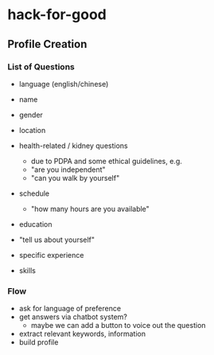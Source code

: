 # hack-for-good

## Profile Creation

### List of Questions

- language (english/chinese)
- name
-  gender
-  location
-  health-related / kidney questions
    - due to PDPA and some ethical guidelines, e.g.
    - "are you independent"
    - "can you walk by yourself"

- schedule
    - "how many hours are you available"
- education
- "tell us about yourself"
- specific experience
- skills

### Flow

- ask for language of preference
- get answers via chatbot system?
    - maybe we can add a button to voice out the question
- extract relevant keywords, information
- build profile


